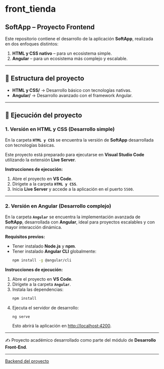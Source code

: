 # front_tienda

## SoftApp – Proyecto Frontend

Este repositorio contiene el desarrollo de la aplicación **SoftApp**, realizada en dos enfoques distintos:  
1. **HTML y CSS nativo** – para un ecosistema simple.  
2. **Angular** – para un ecosistema más complejo y escalable.  

---

## 📂 Estructura del proyecto  

- **HTML y CSS/** → Desarrollo básico con tecnologías nativas.  
- **Angular/** → Desarrollo avanzado con el framework Angular.  

---

## 🚀 Ejecución del proyecto

### 1. Versión en HTML y CSS (Desarrollo simple)

En la carpeta **`HTML y CSS`** se encuentra la versión de **SoftApp** desarrollada con tecnologías básicas.  

Este proyecto está preparado para ejecutarse en **Visual Studio Code** utilizando la extensión **Live Server**.  

**Instrucciones de ejecución:**
1. Abre el proyecto en **VS Code**.  
2. Dirígete a la carpeta **`HTML y CSS`**.  
3. Inicia **Live Server** y accede a la aplicación en el puerto `5500`.  

---

### 2. Versión en Angular (Desarrollo complejo)

En la carpeta **`Angular`** se encuentra la implementación avanzada de **SoftApp**, desarrollada con **Angular**, ideal para proyectos escalables y con mayor interacción dinámica.  

**Requisitos previos:**
- Tener instalado **Node.js** y **npm**.  
- Tener instalado **Angular CLI** globalmente:  
  ```bash
  npm install -g @angular/cli
  ```

**Instrucciones de ejecución:**
1. Abre el proyecto en **VS Code**.  
2. Dirígete a la carpeta **`Angular`**.  
3. Instala las dependencias:  
   ```bash
   npm install
   ```
4. Ejecuta el servidor de desarrollo:  
   ```bash
   ng serve 
   ```
   Esto abrirá la aplicación en [http://localhost:4200](http://localhost:4200).  

---

✍️ Proyecto académico desarrollado como parte del módulo de **Desarrollo Front-End**.

---

[Backend del proyecto](https://github.com/LesmesPoli/back_tienda)  